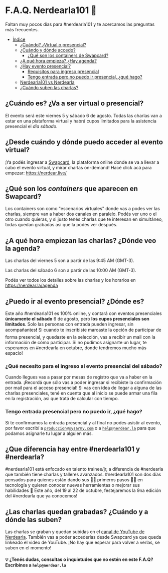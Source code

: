  # F.A.Q. Nerdearla101 🙋

Faltan muy pocos días para #nerdearla101 y te acercamos las preguntas más frecuentes.

- [Índice](#faq-nerdearla101-)
  - [¿Cuándo? ¿Virtual o presencial?](#cuándo-es-va-a-ser-virtual-o-presencial)
  - [¿Cuándo y dónde accedo?](#desde-cuándo-y-dónde-puedo-acceder-al-evento-virtual)
    - [¿Qué son los containers de Swapcard?](#qué-son-los-containers-que-aparecen-en-swapcard)
  - [¿A qué hora empieza? ¿Hay agenda?](#a-qué-hora-empiezan-las-charlas-dónde-veo-la-agenda)
  - [¿Hay evento presencial?](#puedo-ir-al-evento-presencial-dónde-es)
    - [Requisitos para ingreso presencial](#qué-necesito-para-el-ingreso-al-evento-presencial-del-sábado)
    - [Tengo entrada pero no puedo ir presencial, ¿qué hago?](#tengo-entrada-presencial-pero-no-puedo-ir-qué-hago)
  - [Nerdearla101 vs Nerdearla](#que-diferencia-hay-entre-nerdearla101-y-nerdearla)
  - [¿Cuándo suben las charlas?](#las-charlas-quedan-grabadas-cuándo-y-a-dónde-las-suben)

## **¿Cuándo es? ¿Va a ser virtual o presencial?**

El evento será este viernes 5 y sábado 6 de agosto. Todas las charlas van a estar en una plataforma virtual y habrá cupos limitados para la asistencia presencial el *día sábado*.

## **¿Desde cuándo y dónde puedo acceder al evento virtual?**

¡Ya podés ingresar a [Swapcard](https://nerdear.live/), la plataforma online donde se va a llevar a cabo el evento virtual, y mirar charlas on-demand! Hacé click acá para empezar: https://nerdear.live/

## **¿Qué son los _containers_ que aparecen en Swapcard?**

Los containers son como "escenarios virtuales" donde vas a podes ver las charlas, siempre van a haber dos canales en paralelo. Podés ver uno o el otro cuando quieras, y si justo tenés charlas que te interesan en simultáneo, todas quedan grabadas así que la podes ver después.

## **¿A qué hora empiezan las charlas? ¿Dónde veo la agenda?**

Las charlas del viernes 5 son a partir de las 9:45 AM (GMT-3).

Las charlas del sábado 6 son a partir de las  10:00 AM (GMT-3).

Podés ver todos los detalles sobre las charlas y los horarios en https://nerdear.la/agenda

## **¿Puedo ir al evento presencial? ¿Dónde es?**

Este año #nerdearla101 es 100% online, y contará con eventos presenciales **únicamente el sábado** 6 de agosto, pero **los cupos presenciales son limitados**. Solo las personas con entrada pueden ingresar, sin acompañantes:exclamation: Si cuando te inscribiste marcaste la opción de participar de forma presencial, y quedaste en la selección, vas a recibir un mail con la información de cómo participar. Si no pudimos asignarte un lugar, te esperamos en #nerdearla en octubre, donde tendremos mucho más espacio!

### **¿Qué necesito para el ingreso al evento presencial del sábado?**

Cuando llegues vas a pasar por mesas de registro que va a haber en la entrada. ¡Recordá que sólo vas a poder ingresar si recibiste la confirmación por mail para el acceso presencial! Si vas con idea de llegar a alguna de las charlas presenciales, tené en cuenta que al inicio se puede armar una fila en la registración, así que tratá de calcular con tiempo.

### **Tengo entrada presencial pero no puedo ir, ¿qué hago?**

Si te confirmamos la entrada presencial y al final no podes asistir al evento, por favor escribí a [`produccion@sysarmy.com`](mailto:produccion@sysarmy.com) o a [`help@nerdear.la`](mailto:help@nerdear.la) para que podamos asignarle tu lugar a alguien más.

## **¿Que diferencia hay entre #nerdearla101 y #nerdearla?**

#nerdearla101 está enfocado en talento trainee/jr, a diferencia de #nerdearla que también tiene charlas y talleres avanzados. #nerdearla101 son dos días pensados para quienes están dando sus 🚶‍♂️ primeros pasos 🚶‍♀️ en tecnología y quieren conocer nuevas herramientas o mejorar sus habilidades :muscle: Este año, del 19 al 22 de octubre, festejaremos la 9na edición del #nerdearla que ya conocemos!

## **¿Las charlas quedan grabadas? ¿Cuándo y a dónde las suben?**
Las charlas se graban y quedan subidas en el [canal de YouTube de Nerdearla](https://www.youtube.com/c/nerdearla). También vas a poder accederlas desde Swapcard ya que queda linkeado el video de YouTube. ¡No hay que esperar para volver a verlas, se suben en el momento!

#### 💡 ¿Tenés dudas, consultas o inquietudes que no estén en este F.A.Q? Escribinos a `help@nerdear.la`
